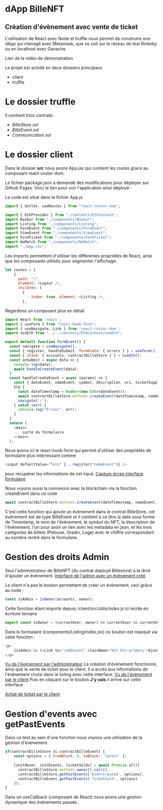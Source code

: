 # dApp BilleNFT
## Création d'évènement avec vente de ticket

L'utilisation de React avec Node et truffle nous permet de construire une dApp qui interagit avec Metamask, que ce soit sur le réseau de test Rinkeby ou en localhost avec Ganache.

Lien de la vidéo de démonstration

Le projet est scindé en deux dossiers principaux

- client
- truffle

# Le dossier truffle

Il contient trois contrats: 
- *BilleStore.sol*
- *BilleEvent.sol* 
- *Communication.sol*


# Le dossier client 

Dans le dossier **src** nous avons App.jsx qui contient les routes grace au composant react-router-dom.

Le fichier package.json a demandé des modifications pour déployer sur Github Pages. Voici le lien pour voir l'application ainsi déployé :


Le code est situé dans le fichier App.js

```js
import { Outlet, useRoutes } from "react-router-dom";

import { EthProvider } from "./contexts/EthContext";
import Navbar from "./components/Navbar";
import Listing from "./components/Listing";
import FormEvent from "./components/FormEvent";
import ViewEvent from "./components/ViewEvent";
import FormTicket from "./components/FormTicket";
import NoMatch from "./components/NoMatch";
import "./App.css";
```
Les imports permettent d'utiliser les différentes propriétés de React, ainsi que les composants utilisés pour segmenter l'affichage.

```js
let routes = [
    {
      path: "/",
      element: <Layout />,
      children: [
        { 
            index: true, element: <Listing />,
        },
```

Regardons un composant plus en détail
```js
import React from 'react';
import { useForm } from "react-hook-form";
import { useNavigate, Link } from 'react-router-dom';
import useEth from "../../contexts/EthContext/useEth";

export default function FormEvent() {
  const navigate = useNavigate();
  const { register, handleSubmit, formState: { errors } } = useForm();
  const { state: { accounts, contractBilleStore } } = useEth();
  const onSubmit = async data => {
    console.log(data);
    await handleCreateEvent(data);
  }
  const handleCreateEvent = async (params) => {
    const { dateEvent, nameEvent, symbol, description, uri, ticketSupply1, ticketSupply2, ticketSupply3 } = params;
    try {
      const dateTimestamp = Number(new Date(dateEvent));
      await contractBilleStore.methods.createEvent(dateTimestamp, nameEvent, symbol, description, uri, [ticketSupply1, ticketSupply2, ticketSupply3]).send({ from: accounts[0] });
      navigate('/');
    } catch (err) {
      console.log("Erreur", err);
    }
  }
  return (
    <main>
    ... suite du formulaire
    </main>
  );
  ```
  Nous avons ici le react-hook-form qui permet d'utiliser des propriétés de formulaire plus intérressant comme 
  ```js
 <input defaultValue="Toto" {...register("nameEvent")} />
```
 pour récupérer les informations de cet input.
 [Capture écran interface formulaire](https://drive.google.com/file/d/12SpfPR5BrlLsMS0p3IuUXTBLY5WMiIj3/view?usp=sharing)

 
 Nous voyons aussi la connexion avec la blockchain via la fonction createEvent dans ce code 
  ```js
await contractBilleStore.methods.createEvent(dateTimestamp, nameEvent, symbol, description, uri, [ticketSupply1, ticketSupply2, ticketSupply3]).send({ from: accounts[0] });
```
C'est cette fonction qui ajoute un évènement dans le contrat BilleStore, cet évènement est de type BilleEvent et il contient à ce titre la date sous forme de Timestamp, le nom de l'évènement, le symbol du NFT, la description de l'évènement, l'uri pour avoir un lien avec les metadata en json, et les trois catégories de billets (Pelouse, Gradin, Loge) avec le chiffre correspondant au nombre rentré dans le formulaire.

# Gestion des droits Admin

Seul l'administrateur de BilleNFT (du contrat deployé Billestore) a le droit d'ajouter un évènement.
[Interface de l'admin avec un évènement créé](https://drive.google.com/file/d/1i9iyOq3AmPJPuU18KRQXaLBtvC1cPTDR/view?usp=sharing)

Le client n'a pas le bouton permettant de créer un évènement, ceci grâce au code :
  ```js
const isAdmin = isOwner(accounts, owner);
```
Cette fonction étant importé depuis /client/src/utils/index.js ici écrite en écriture ternaire
```js
export const isOwner = (currentUser, owner) => currentUser && currentUser.length > 0 ? currentUser[0] === owner : false;
```
Dans le formulaire (components/Listing/index.jsx) ce bouton est masqué via cette fonction :
```js
<p>
    {isAdmin && (<Link to="/addevent" className="btn btn-primary">Ajouter un événement</Link>)}
</p>
```
[Vu de l'évènement par l'administrateur](https://drive.google.com/file/d/1tC9wS82awir9ue0lNzH1pANAnXIY16Q8/view?usp=sharing)
La création d'évènement fonctionne, ainsi que la vente de ticket pour le client. Il a accès aux informations de l'évènement choisi dans le listing avec cette interface.
[Vu de l'évènement par le client](https://drive.google.com/file/d/1QeebOOqQQFiPUFKG8rfC3qVRaZV2dLO5/view?usp=sharing)
Puis en cliquant sur le bouton **J'y vais** il arrive sur cette interface

[Achat de ticket par le client](https://drive.google.com/file/d/1fO6LsTtq_-l6qvGuAMICYmvkUHV0bLvf/view?usp=sharing)


# Gestion d'events avec getPastEvents

Dans ce test au sein d'une fonction nous voyons une utilisation de la gestion d'évènement.
```js
if(contractBilleStore && contractBilleEvent) {
    const options = { fromBlock: 0, toBlock: 'latest' };
    
    [initOwner, initEvents, ticketSolds] = await Promise.all([
      contractBilleStore.methods.owner().call(),
      contractBilleStore.getPastEvents('EventCreated', options),
      contractBilleEvent.getPastEvents('TicketSold', options)
    ]);
}
  ```
  Dans un useCallback (composant de React) nous avons une gestion dynamique des évènements passés.
